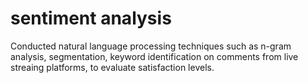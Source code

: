 # sentiment analysis

Conducted natural language processing techniques such as n-gram analysis, segmentation, keyword identification on comments from live streaing platforms, to evaluate satisfaction levels. 
